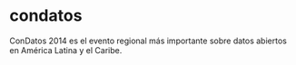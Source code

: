 condatos
========

ConDatos 2014 es el evento regional más importante sobre datos abiertos en América Latina y el Caribe.
